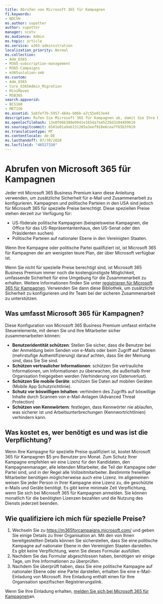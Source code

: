 ```yaml
---
title: Abrufen von Microsoft 365 für Kampagnen
f1.keywords:
- NOCSH
ms.author: supotter
author: supotter
manager: scotv
ms.audience: Admin
ms.topic: article
ms.service: o365-administration
localization_priority: Normal
ms.collection:
- Adm_O365
- M365-subscription-management
- M365-Campaigns
- m365solution-smb
ms.custom:
- Adm_O365
- Core_O365Admin_Migration
- MiniMaven
- MSB365
search.appverid:
- BCS160
- MET150
ms.assetid: 5abfef7b-5957-484a-b06b-a7c55e013e44
description: Rufen Sie Microsoft 365 für Kampagnen ab, damit Sie Ihre Kampagne vor Cyber Bedrohungen für e-Mail, Daten und Kommunikation schützen können.
ms.openlocfilehash: 13e0f66b388e9041e1654a7a45226d3204499618
ms.sourcegitcommit: 6501e01a9ab131205a3eef910e6cea7f65b3f010
ms.translationtype: MT
ms.contentlocale: de-DE
ms.lasthandoff: 07/30/2020
ms.locfileid: "46527330"
---
```

# <a name="get-microsoft-365-for-campaigns"></a>Abrufen von Microsoft 365 für Kampagnen

Jeder mit Microsoft 365 Business Premium kann diese Anleitung verwenden, um zusätzliche Sicherheit für e-Mail und Zusammenarbeit zu konfigurieren. Kampagnen und politische Parteien in den USA sind jedoch für Microsoft 365 für spezielle Preise berechtigt. Diese speziellen Preise stehen derzeit zur Verfügung für:
- US-föderale politische Kampagnen (beispielsweise Kampagnen, die Office für das US-Repräsentantenhaus, den US-Senat oder den Präsidenten suchen)
- Politische Parteien auf nationaler Ebene in den Vereinigten Staaten.

Wenn Ihre Kampagne oder politische Partei qualifiziert ist, ist Microsoft 365 für Kampagnen der am wenigsten teure Plan, der über Microsoft verfügbar ist.  

Wenn Sie nicht für spezielle Preise berechtigt sind, ist Microsoft 365 Business Premium immer noch die kostengünstigste Möglichkeit, umfassende Sicherheit für eine Umgebung für die Zusammenarbeit zu erhalten. Weitere Informationen finden Sie unter [registrieren für Microsoft 365 für Kampagnen](m365-campaigns-sign-up.md). Verwenden Sie dann diese Bibliothek, um zusätzliche Sicherheit zu konfigurieren und Ihr Team bei der sicheren Zusammenarbeit zu unterstützen. 

## <a name="what-does-microsoft-365-for-campaigns-include"></a>Was umfasst Microsoft 365 für Kampagnen?
Diese Konfiguration von Microsoft 365 Business Premium umfasst einfache Steuerelemente, mit denen Sie und Ihre Mitarbeiter sicher zusammenarbeiten können: 
- **Benutzeridentität schützen**: Stellen Sie sicher, dass die Benutzer bei der Anmeldung beim Senden von e-Mails oder beim Zugriff auf Dateien (mehrstufige Authentifizierung) darauf achten, dass Sie der Meinung sind, dass Sie Sie sind.
- **Schützen vertraulicher Informationen**: schützen Sie vertrauliche Informationen, um Informationen zu überwachen, die außerhalb Ihrer Organisation freigegeben werden (Verhinderung von Datenverlust).
- **Schützen Sie mobile Geräte**: schützen Sie Daten auf mobilen Geräten (Mobile App Schutzrichtlinie).
- **Schutz vor böswilligen Inhalten**: verhindern des Zugriffs auf böswillige Inhalte durch Scannen von e-Mail-Anlagen (Advanced Threat Protection)
- **Schützen von Kennwörtern**: festlegen, dass Kennwörter nie ablaufen, was sicherer ist und Arbeitsunterbrechungen (Kennwortrichtlinien) verhindern kann. 


## <a name="what-does-it-cost-who-needs-it-and-what-is-the-commitment"></a>Was kostet es, wer benötigt es und was ist die Verpflichtung?
Wenn Ihre Kampagne für spezielle Preise qualifiziert ist, kostet Microsoft 365 für Kampagnen $5 pro Benutzer pro Monat. Zum Schutz Ihrer Kampagne empfehlen wir eine Lizenz für den Kandidaten, den Kampagnenmanager, alle leitenden Mitarbeiter, die Teil der Kampagne oder Partei sind, und in der Regel alle Vollzeitmitarbeiter. Bestimmte freiwillige Mitarbeiter benötigen möglicherweise auch eine Lizenz. Im allgemeinen weisen Sie jeder Person in Ihrer Kampagne eine Lizenz zu, die geschützte e-Mails und Geräte benötigt.
Es gibt keine minimale Zeit Verpflichtung, wenn Sie sich bei Microsoft 365 für Kampagnen anmelden. Sie können monatlich für die benötigten Lizenzen bezahlen und die Nutzung des Diensts jederzeit beenden.

## <a name="how-do-i-qualify-for-special-pricing"></a>Wie qualifiziere ich mich für spezielle Preise?

1. Wechseln Sie zu https://m365forcampaigns.microsoft.com/ und geben Sie einige Details zu Ihrer Organisation an. Mit den von Ihnen bereitgestellten Details können Sie sicherstellen, dass Sie eine politische Kampagne auf nationaler Ebene in den Vereinigten Staaten darstellen. Es gibt keine Verpflichtung, wenn Sie dieses Formular ausfüllen. 
2. Nachdem Sie das Formular abgeschlossen haben, benötigen wir einige Tage, um Ihre Informationen zu überprüfen. 
3. Nachdem Sie überprüft haben, dass Sie eine politische Kampagne auf nationaler Ebene oder eine Partei darstellen, erhalten Sie eine e-Mail-Einladung von Microsoft. Ihre Einladung enthält einen für Ihre Organisation spezifischen Registrierungslink. 

Wenn Sie Ihre Einladung erhalten, [melden Sie sich bei Microsoft 365 für Kampagnen](m365-campaigns-sign-up.md)an.


